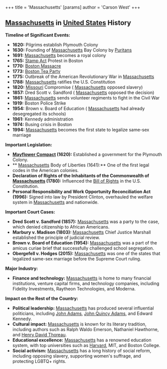 +++
 title = 'Massachusetts'
[params]
	author = 'Carson West'
+++
## [Massachusetts](./../massachusetts/) in [United States](./../united-states/) History

**Timeline of Significant Events:**

* **1620:** Pilgrims establish Plymouth Colony
* **1630:** Founding of [Massachusetts](./../massachusetts/) Bay Colony by [Puritans](./../puritans/)
* **1691:** [Massachusetts](./../massachusetts/) becomes a royal colony
* **1765:** [Stamp Act](./../stamp-act/) Protest in Boston
* **1770:** [Boston Massacre](./../boston-massacre/)
* **1773:** [Boston Tea Party](./../boston-tea-party/)
* **1775:** Outbreak of the American Revolutionary War in [Massachusetts](./../massachusetts/)
* **1788:** [Massachusetts](./../massachusetts/) ratifies the U.S. Constitution
* **1820:** [Missouri](./../missouri/) Compromise ( [Massachusetts](./../massachusetts/) opposed slavery)
* **1857:** Dred Scott v. Sandford ( [Massachusetts](./../massachusetts/) opposed the decision)
* **1861:** [Massachusetts](./../massachusetts/) sends volunteer regiments to fight in the Civil War
* **1919:** Boston Police Strike
* **1954:** Brown v. Board of Education ( [Massachusetts](./../massachusetts/) had already desegregated its schools)
* **1961:** Kennedy administration
* **1974:** Busing crisis in Boston
* **1994:** [Massachusetts](./../massachusetts/) becomes the first state to legalize same-sex marriage

**Important Legislation:**

* **[Mayflower Compact](./../mayflower-compact/) (1620):** Established a government for the Plymouth Colony.
* ** [Massachusetts](./../massachusetts/) Body of Liberties (1641):** One of the first legal codes in the American colonies.
* **Declaration of Rights of the Inhabitants of the Commonwealth of [Massachusetts](./../massachusetts/) (1780):** Influenced the [Bill of Rights](./../bill-of-rights/) in the U.S. Constitution.
* **Personal Responsibility and Work Opportunity Reconciliation Act (1996):** Signed into law by President Clinton, overhauled the welfare system in [Massachusetts](./../massachusetts/) and nationwide.

**Important Court Cases:**

* **Dred Scott v. Sandford (1857):** [Massachusetts](./../massachusetts/) was a party to the case, which denied citizenship to African Americans.
* **Marbury v. Madison (1803):** [Massachusetts](./../massachusetts/) Chief Justice Marshall established the principle of judicial review.
* **Brown v. Board of Education (1954):** [Massachusetts](./../massachusetts/) was a part of the amicus curiae brief that successfully challenged school segregation.
* **Obergefell v. Hodges (2015):** [Massachusetts](./../massachusetts/) was one of the states that legalized same-sex marriage before the Supreme Court ruling.

**Major Industry:**

* **Finance and technology:** [Massachusetts](./../massachusetts/) is home to many financial institutions, venture capital firms, and technology companies, including Fidelity Investments, Raytheon Technologies, and Moderna.

**Impact on the Rest of the Country:**

* **Political leadership:** [Massachusetts](./../massachusetts/) has produced several influential politicians, including [John Adams](./../john-adams/), [John Quincy Adams](./../john-quincy-adams/), and Edward Kennedy.
* **Cultural impact:** [Massachusetts](./../massachusetts/) is known for its literary tradition, including authors such as Ralph Waldo Emerson, Nathaniel Hawthorne, and [Henry David Thoreau](./../henry-david-thoreau/).
* **Educational excellence:** [Massachusetts](./../massachusetts/) has a renowned education system, with top universities such as [Harvard](./../harvard/), MIT, and Boston College.
* **Social activism:** [Massachusetts](./../massachusetts/) has a long history of social reform, including opposing slavery, supporting women's suffrage, and protecting LGBTQ+ rights.